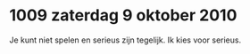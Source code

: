 # 1009 zaterdag 9 oktober 2010
Je kunt niet spelen en serieus zijn tegelijk. Ik kies voor serieus.

